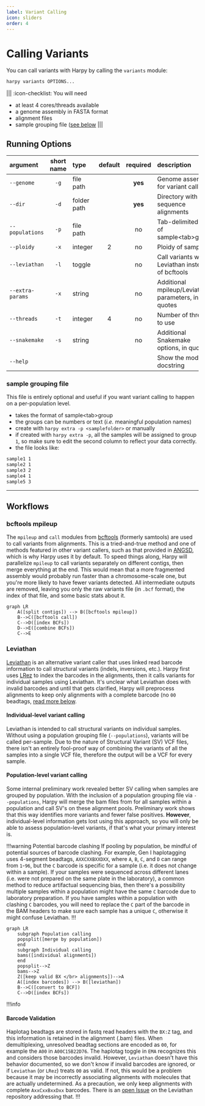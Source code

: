 ```yaml
---
label: Variant Calling
icon: sliders
order: 4
---
```


# Calling Variants
You can call variants with Harpy by calling the `variants` module:
```bash
harpy variants OPTIONS... 
```
|||  :icon-checklist: You will need
- at least 4 cores/threads available
- a genome assembly in FASTA format
- alignment files
- sample grouping file ([see below](variantcalling.md/#sample-grouping-file])
|||

## Running Options
| argument         | short name | type                  | default | required | description                                        |
|:-----------------|:----------:|:----------------------|:-------:|:--------:|:---------------------------------------------------|
| `--genome`       |    `-g`    | file path             |         | **yes**  | Genome assembly for variant calling                |
| `--dir`          |    `-d`    | folder path           |         | **yes**  | Directory with sequence alignments                 |
| `--populations`  |    `-p`    | file path             |         |    no    | Tab-delimited file of sample\<tab\>group           |
| `--ploidy`       |    `-x`    | integer               |    2    |    no    | Ploidy of samples                                  |
| `--leviathan`    |    `-l`    | toggle                |         |    no    | Call variants with Leviathan instead of bcftools   |
| `--extra-params` |    `-x`    | string                |         |    no    | Additional mpileup/Leviathan parameters, in quotes |
| `--threads`      |    `-t`    | integer               |    4    |    no    | Number of threads to use                           |
| `--snakemake`    |    `-s`    | string                |         |    no    | Additional Snakemake options, in quotes            |
| `--help`         |            |                       |         |          | Show the module docstring                          |

### sample grouping file
This file is entirely optional and useful if you want variant calling to happen on a per-population level.
- takes the format of sample\<tab\>group
- the groups can be numbers or text (_i.e._ meaningful population names)
- create with `harpy extra -p <samplefolder>` or manually
- if created with `harpy extra -p`, all the samples will be assigned to group `1`, so make sure to edit the second column to reflect your data correctly.
- the file looks like:
``` popgroups.txt
sample1 1
sample2 1
sample3 2
sample4 1
sample5 3
```

----
## Workflows
### bcftools mpileup
The `mpileup` and `call` modules from [bcftools](https://samtools.github.io/bcftools/bcftools.html) (formerly samtools) 
are used to call variants from alignments. This is a tried-and-true method and one of methods featured in other variant
callers, such as that provided in [ANGSD](http://www.popgen.dk/angsd/index.php/Genotype_Likelihoods), which is why Harpy
uses it by default. To speed things along, Harpy will parallelize `mpileup` to call variants separately on different contigs, 
then merge everything at the end. This would mean that a more fragmented assembly would probably run faster than a 
chromosome-scale one, but you're more likely to have fewer variants detected. All intermediate outputs are removed, leaving 
you only the raw variants file (in `.bcf` format), the index of that file, and some basic stats about it.

```mermaid
graph LR
    A([split contigs]) --> B([bcftools mpileup])
    B-->C([bcftools call])
    C-->D([index BCFs])
    D-->E([combine BCFs])
    C-->E
```

### Leviathan
[Leviathan](https://github.com/morispi/LEVIATHAN) is an alternative variant caller that uses linked read barcode information 
to call structural variants (indels, inversions, etc.). Harpy first uses [LRez](https://github.com/morispi/LRez) to index the barcodes 
in the alignments, then it calls variants for individual samples using Leviathan. It's unclear what Leviathan does with invalid barcodes 
and until that gets clarified, Harpy will preprocess alignments to keep only alignments with a complete barcode (no `00` beadtags, 
[read more below](#barcode-validation]).

#### Individual-level variant calling
Leviathan is intended to call structural variants on individual samples. Without using a population grouping file (`--populations`),
variants will be called per-sample. Due to the nature of Structural Variant (SV) VCF files, there isn't an entirely fool-proof way 
of combining the variants of all the samples into a single VCF file, therefore the output will be a VCF for every sample.

#### Population-level variant calling
Some internal preliminary work revealed better SV calling when samples are grouped by population. With the inclusion of a population
grouping file via `--populations`, Harpy will merge the bam files from for all samples within a population and call SV's on these
alignment pools. Preliminary work shows that this way identifies more variants and fewer false positives. **However**, individual-level
information gets lost using this approach, so you will only be able to assess population-level variants, if that's what your primary
interest is. 

!!!warning Potential barcode clashing
If pooling by population, be mindful of potential sources of barcode clashing. For example, Gen I haplotagging uses 4-segment beadtags,
`AXXCXXBXXDXX`, where `A`, `B`, `C`, and `D` can range from `1`-`96`, but the `C` barcode is specific for a sample (i.e. it does not change within
a sample). If your samples were sequenced across different lanes (i.e. were not prepared on the same plate in the laboratory), a common method to
reduce artifactual sequencing bias, then there's a possibility multiple samples within a population might have the same `C` barcode due to laboratory
preparation. If you have samples within a population with clashing `C` barcodes, you will need to replace the `C` part of the barcode in the BAM headers
to make sure each sample has a unique `C`, otherwise it might confuse Leviathan.
!!!

```mermaid
graph LR
    subgraph Population calling
    popsplit([merge by population])
    end
    subgraph Individual calling
    bams([individual alignments])
    end
    popsplit-->Z
    bams-->Z
    Z([keep valid BX </br> alignments])-->A
    A([index barcodes]) --> B([leviathan])
    B-->C([convert to BCF])
    C-->D([index BCFs])
```

!!!info 
#### Barcode Validation
Haplotag beadtags are stored in fastq read headers with the `BX:Z` tag, and
this information is retained in the alignment (.bam) files. When demultiplexing,
unresolved beadtag sections are encoded as `00`, for example the `A00` in 
`A00C15B22D76`. The haplotag toggle in `EMA` recognizes this and considers those
barcodes invalid. However, `Leviathan` doesn't have this behavior documented, so 
we don't know if invalid barcodes are ignored, or if `Leviathan` (or `LRez`) 
treats `00` as valid. If not, this would be a problem because it may be incorrectly
associating alignments with molecules that are actually undetermined. As a 
precaution, we only keep alignments with complete `AxxCxxBxxDxx` barcodes.
There is an [open Issue](https://github.com/morispi/LEVIATHAN/issues/8)
on the Leviathan repository addressing that.
!!!